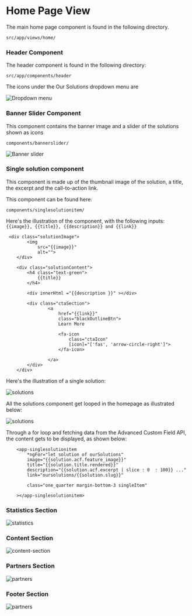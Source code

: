 # Home Page View

The main home page component is found in the following directory.

	src/app/views/home/

### Header Component

The header component is found in the following directory:

	src/app/components/header

The icons under the Our Solutions dropdown menu are 

![Dropdown menu](images/home/dropdown-menu.png)

### Banner Slider Component

This component contains the banner image and a slider of the solutions shown as icons

	components/bannerslider/

![Banner slider](images/home/homepage-slider.png)

### Single solution component

This component is made up of the thumbnail image of the solution, a title, the excerpt and the call-to-action link.

This component can be found here:

	components/singlesolutionitem/

Here's the illustration of the component, with the following inputs: `{{image}}, {{title}}, {{description}} and {{link}}`

	 <div class="solutionImage">
            <img
                src="{{image}}"
                alt="">
        </div>

        <div class="solutionContent">
            <h4 class="text-green">
                {{title}}
            </h4>

			<div innerHtml ="{{description }}" ></div>

            <div class="ctaSection">
                    <a 
                        href="{{link}}"
                        class="blackOutlineBtn">
                        Learn More

                        <fa-icon
                            class="ctaIcon"
                            [icon]="['fas', 'arrow-circle-right']">
                        </fa-icon>

                    </a>
            </div>
        </div>

Here's the illustration of a single solution:

![solutions](images/home/single-solution.png)

All the solutions component get looped in the homepage as illustrated below:

![solutions](images/home/solutions.png)

Through a for loop and fetching data from the Advanced Custom Field API, the content gets to be displayed, as shown below:

        <app-singlesolutionitem
        	*ngFor="let solution of ourSolutions"
            image="{{solution.acf.feature_image}}"
            title="{{solution.title.rendered}}"
            description="{{solution.acf.excerpt | slice : 0  : 100}} ..."
            link="oursolutions/{{solution.slug}}"

            class="one_quarter margin-bottom-3 singleItem"

        ></app-singlesolutionitem>


### Statistics Section


![statistics](images/home/statistics.png)

### Content Section

![content-section](images/home/content-section.png)

### Partners Section

![partners](images/home/our-partners.png)

### Footer Section

![partners](images/home/footer.png)

